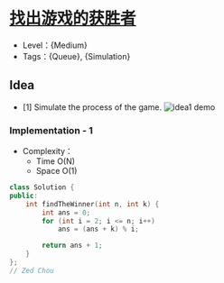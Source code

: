 # [找出游戏的获胜者](https://leetcode-cn.com/problems/find-the-winner-of-the-circular-game/)

- Level：{Medium}
- Tags：{Queue}, {Simulation}

## Idea

- [1] Simulate the process of the game. 
![idea1 demo](https://pic.imgdb.cn/item/6271f2f809475431294e4dd4.jpg)

### Implementation - 1

- Complexity：
  - Time O(N)
  - Space O(1)

``` c++
class Solution {
public:
    int findTheWinner(int n, int k) {
        int ans = 0;
        for (int i = 2; i <= n; i++)
            ans = (ans + k) % i;

        return ans + 1;
    }
};
// Zed Chou
```

